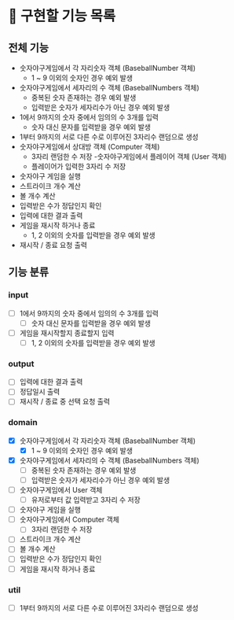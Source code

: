 # 🎯 구현할 기능 목록

## 전체 기능
- 숫자야구게임에서 각 자리숫자 객체 (BaseballNumber 객체) ️
    - 1 ~ 9 이외의 숫자인 경우 예외 발생 
- 숫자야구게임에서 세자리의 수 객체 (BaseballNumbers 객체)️
    - 중복된 숫자 존재하는 경우 예외 발생 
    - 입력받은 숫자가 세자리수가 아닌 경우 예외 발생 
- 1에서 9까지의 숫자 중에서 임의의 수 3개를 입력 
    - 숫자 대신 문자를 입력받을 경우 예외 발생
- 1부터 9까지의 서로 다른 수로 이루어진 3자리수 랜덤으로 생성
- 숫자야구게임에서 상대방 객체 (Computer 객체)
  - 3자리 랜덤한 수 저장
-숫자야구게임에서 플레이어 객체 (User 객체)
  - 플레이어가 입력한 3자리 수 저장
- 숫자야구 게임을 실행
- 스트라이크 개수 계산
- 볼 개수 계산
- 입력받은 수가 정답인지 확인
- 입력에 대한 결과 출력
- 게임을 재시작 하거나 종료
    - 1, 2 이외의 숫자를 입력받을 경우 예외 발생
- 재시작 / 종료 요청 출력

## 기능 분류

### input
- [ ] 1에서 9까지의 숫자 중에서 임의의 수 3개를 입력
  - [ ] 숫자 대신 문자를 입력받을 경우 예외 발생
- [ ] 게임을 재시작할지 종료할지 입력
  - [ ] 1, 2 이외의 숫자를 입력받을 경우 예외 발생

### output
- [ ] 입력에 대한 결과 출력
- [ ] 정답일시 출력
- [ ] 재시작 / 종료 중 선택 요청 출력

### domain
- [X] 숫자야구게임에서 각 자리숫자 객체 (BaseballNumber 객체)
    - [X] 1 ~ 9 이외의 숫자인 경우 예외 발생
- [X] 숫자야구게임에서 세자리의 수 객체 (BaseballNumbers 객체)️
  - [ ] 중복된 숫자 존재하는 경우 예외 발생
  - [ ] 입력받은 숫자가 세자리수가 아닌 경우 예외 발생 
- [ ] 숫자야구게임에서 User 객체
  - [ ] 유저로부터 값 입력받고 3자리 수 저장 
- [ ] 숫자야구 게임을 실행
- [ ] 숫자야구게임에서 Computer 객체
  - [ ] 3자리 랜덤한 수 저장
- [ ] 스트라이크 개수 계산
- [ ] 볼 개수 계산
- [ ] 입력받은 수가 정답인지 확인
- [ ] 게임을 재시작 하거나 종료

### util
- [ ] 1부터 9까지의 서로 다른 수로 이루어진 3자리수 랜덤으로 생성